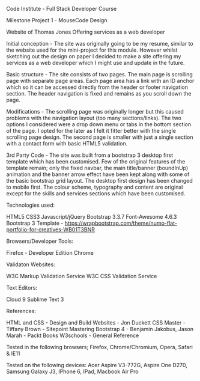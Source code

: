 
Code Institute - Full Stack Developer Course

Milestone Project 1 - MouseCode Design

Website of Thomas Jones Offering services as a web developer

Initial conception - The site was originally going to be my resume, similar to the website used for the mini-project for this module. However whilst sketching out the design on paper I decided to make a site offering my services as a web developer which I might use and update in the future.

Basic structure - The site consists of two pages. The main page is scrolling page with separate page areas. Each page area has a link with an ID anchor which so it can be accessed directly from the header or footer navigation section. The header navigation is fixed and remains as you scroll down the page.

Modifications - The scrolling page was originally longer but this caused problems with the navigation layout (too many sections/links). The two options I considered were a drop down menu or tabs in the bottom section of the page. I opted for the later as I felt it fitter better with the single scrolling page design. The second page is smaller with just a single section with a contact form with basic HTML5 validation.

3rd Party Code - The site was built from a bootstrap 3 desktop first template which has been customised. Few of the original features of the template remain; only the fixed navbar, the main title/banner (boundInUp) animation and the banner arrow effect have been kept along with some of the basic bootstrap grid layout. The desktop first design has been changed to mobile first. The colour scheme, typography and content are original except for the skills and services sections which have been customised.


Technologies used:

HTML5
CSS3
Javascript/jQuery
Bootstrap 3.3.7
Font-Awesome 4.6.3
Bootstrap 3 Template - https://wrapbootstrap.com/theme/numo-flat-portfolio-for-creatives-WB01T3BNR

Browsers/Developer Tools:

Firefox - Developer Edition
Chrome


Validaton Websites:

W3C Markup Validation Service
W3C CSS Validation Service


Text Editors:

Cloud 9
Sublime Text 3


References:

HTML and CSS - Design and Build Websites - Jon Duckett
CSS Master - Tiffany Brown - Sitepoint
Mastering Bootstrap 4 - Benjamin Jakobus, Jason Marah - Packt Books
W3schools - General Reference

Tested in the following browsers; Firefox, Chrome/Chromium, Opera, Safari & IE11

Tested on the following devices: Acer Aspire V3-772G, Aspire One D270, Samsung Galaxy J3, IPhone 6, IPad, Macbook Air Pro

